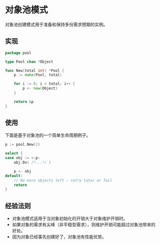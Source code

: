 # 对象池模式

对象池创建模式用于准备和保持多份需求预期的实例。

## 实现

```go
package pool

type Pool chan *Object

func New(total int) *Pool {
	p := make(Pool, total)

	for i := 0; i < total; i++ {
		p <- new(Object)
	}

	return &p
}
```

## 使用

下面是基于对象池的一个简单生命周期例子。

```go
p := pool.New(2)

select {
case obj := <-p:
	obj.Do( /*...*/ )

	p <- obj
default:
	// No more objects left — retry later or fail
	return
}
```

## 经验法则

- 对象池模式适用于当对象初始化的开销大于对象维护开销时。
- 如果对象的需求有尖峰（非平稳型需求），则维护开销可能超过对象池带来的好处。
- 因为对象已经事先创建好了，对象池有性能优势。